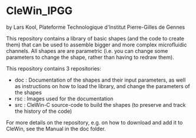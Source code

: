 # CleWin_IPGG

by Lars Kool, Plateforme Technologique d'Institut Pierre-Gilles de Gennes

This repository contains a library of basic shapes (and the code to create them) that can be used to assemble bigger and more complex microfluidic channels. All shapes are are parametric (i.e. you can change some parameters to change the shape, rather than having to redraw them).

This repository contains 3 repositories:
- doc : Documentation of the shapes and their input parameters, as well as instructions on how to load the library, and change the parameters of the shapes
- rsc : Images used for the documentation
- src : CleWin-C source-code to build the shapes (to preserve and track the history of the code)

For more details on the repository, e.g. on how to download and add it to CleWin, see the Manual in the doc folder.

